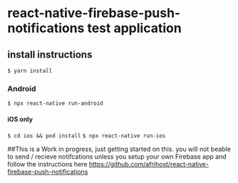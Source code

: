 # react-native-firebase-push-notifications test application

## install instructions
`$ yarn install`

### Android
`$ npx react-native run-android`

#### iOS only
`$ cd ios && pod install`
`$ npx react-native run-ios`

##This is a Work in progress, just getting started on this. you will not beable to send / recieve notifcations unless you setup your own Firebase app
and follow the instructions here
<https://github.com/afrihost/react-native-firebase-push-notifications>